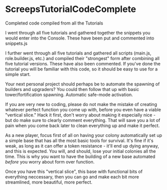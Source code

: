 # ScreepsTutorialCodeComplete
Completed code compiled from all the Tutorials

I went through all five tutorials and gathered together the snippets you would enter into the Console. These have been put and commented into snippets.js

I further went through all five tutorials and gathered all scripts (main.js, role.builder.js, etc.) and compiled their "strongest" form after combining all five tutorial versions. These have also been commented. If you've done the tutorial you will be familiar with this code, so it should be easy to use for a simple start.

Your next personal project should perhaps be to automate the spawning of builders and upgraders? You could then follow that up with basic tower/fortification spawning. Automatic safe-mode activation.

If you are very new to coding, please do not make the mistake of creating whatever perfect function you come up with, before you even have a viable "vertical slice."
Hack it first, don't worry about making it especially nice - but do make sure to clearly comment everything. That will save you a lot of pain when you come back later to clean everything up and make it perfect.

As a new player, focus first of all on having your colony automatically set up a simple base that has all the most basic tools for survival. It's fine if it's weak, as long as it can offer a token resistance - it'll end up dying anyway, and this is expected. You will, and should, lose your initial colonies all the time. This is why you want to have the building of a new base automated _before_ you worry about form over function.

Once you have this "vertical slice", this base with functional bits of everything neccessary, then you can go and make each bit more streamlined, more beautiful, more perfect.
